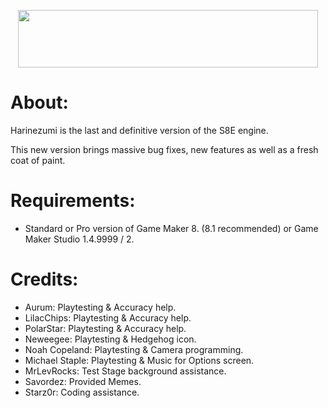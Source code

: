 <p align="center">
  <img width="480" height="92" src="https://i.imgur.com/Pkxje8G.png">
</p>

# About:
  Harinezumi is the last and definitive version of the S8E engine.
 
  This new version brings massive bug fixes, 
  new features as well as a fresh coat of paint. 

# Requirements:
  - Standard or Pro version of Game Maker 8. (8.1 recommended) or Game Maker Studio 1.4.9999 / 2.
  
# Credits:
  - Aurum: Playtesting & Accuracy help.
  - LilacChips: Playtesting & Accuracy help.
  - PolarStar: Playtesting & Accuracy help.
  - Neweegee: Playtesting & Hedgehog icon.
  - Noah Copeland: Playtesting & Camera programming.
  - Michael Staple: Playtesting & Music for Options screen.
  - MrLevRocks: Test Stage background assistance.
  - Savordez: Provided Memes.
  - Starz0r: Coding assistance.
  
  
  
 
